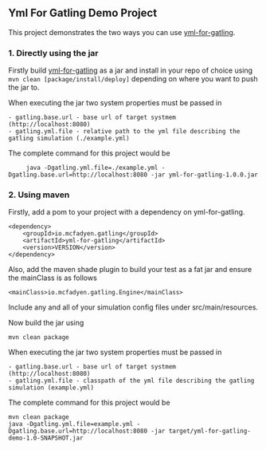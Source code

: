 ## Yml For Gatling Demo Project

This project demonstrates the two ways you can use [yml-for-gatling](https://github.com/michaelmcfadyen/yml-for-gatling).

### 1. Directly using the jar

Firstly build [yml-for-gatling](https://github.com/michaelmcfadyen/yml-for-gatling) as a jar and install in your repo of
choice using `mvn clean [package/install/deploy]` depending on where you want to push the jar to.

When executing the jar two system properties must be passed in
    
    - gatling.base.url - base url of target systmem (http://localhost:8080)
    - gatling.yml.file - relative path to the yml file describing the gatling simulation (./example.yml)
    
The complete command for this project would be
    
         java -Dgatling.yml.file=./example.yml -Dgatling.base.url=http://localhost:8080 -jar yml-for-gatling-1.0.0.jar
         
### 2. Using maven

Firstly, add a pom to your project with a dependency on yml-for-gatling. 

    <dependency>
        <groupId>io.mcfadyen.gatling</groupId>
        <artifactId>yml-for-gatling</artifactId>
        <version>VERSION</version>
    </dependency>
    
Also, add the maven shade plugin to build your test as a fat jar and ensure the mainClass is as follows
    
    <mainClass>io.mcfadyen.gatling.Engine</mainClass>
    
Include any and all of your simulation config files under src/main/resources.

Now build the jar using 
    
    mvn clean package
    
When executing the jar two system properties must be passed in
    
    - gatling.base.url - base url of target systmem (http://localhost:8080)
    - gatling.yml.file - classpath of the yml file describing the gatling simulation (example.yml)

The complete command for this project would be
    
    mvn clean package
    java -Dgatling.yml.file=example.yml -Dgatling.base.url=http://localhost:8080 -jar target/yml-for-gatling-demo-1.0-SNAPSHOT.jar
